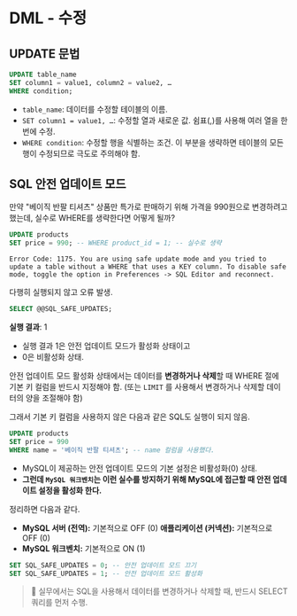 # DML - 수정

## UPDATE 문법

```sql
UPDATE table_name
SET column1 = value1, column2 = value2, …
WHERE condition;
```

- `table_name`: 데이터를 수정할 테이블의 이름.
- `SET column1 = value1, …`: 수정할 열과 새로운 값. 쉼표(,)를 사용해 여러 열을 한 번에 수정.
- `WHERE condition`: 수정할 행을 식별하는 조건. 이 부분을 생략하면 테이블의 모든 행이 수정되므로 극도로 주의해야 함.

## SQL 안전 업데이트 모드

만약 "베이직 반팔 티셔츠" 상품만 특가로 판매하기 위해 가격을 990원으로 변경하려고 했는데, 실수로 WHERE를 생략한다면 어떻게 될까?

```sql
UPDATE products
SET price = 990; -- WHERE product_id = 1; -- 실수로 생략
```

```
Error Code: 1175. You are using safe update mode and you tried to update a table without a WHERE that uses a KEY column. To disable safe mode, toggle the option in Preferences -> SQL Editor and reconnect.
```

다행히 실행되지 않고 오류 발생.

```sql
SELECT @@SQL_SAFE_UPDATES;
```

**실행 결과**: 1
- 실행 결과 1은 안전 업데이트 모드가 활성화 상태이고
- 0은 비활성화 상태.

안전 업데이트 모드 활성화 상태에서는 데이터를 **변경하거나 삭제**할 때 WHERE 절에 기본 키 컬럼을 반드시 지정해야 함. (또는 `LIMIT` 를 사용해서 변경하거나 삭제할 데이터의 양을 조절해야 함)

그래서 기본 키 컬럼을 사용하지 않은 다음과 같은 SQL도 실행이 되지 않음.

```sql
UPDATE products
SET price = 990
WHERE name = '베이직 반팔 티셔츠'; -- name 컬럼을 사용했다.
```

- MySQL이 제공하는 안전 업데이트 모드의 기본 설정은 비활성화(0) 상태.
- **그런데 `MySQL 워크벤치`는 이런 실수를 방지하기 위해 MySQL에 접근할 때 안전 업데이트 설정을 활성화 한다.**

정리하면 다음과 같다.
- **MySQL 서버 (전역):** 기본적으로 OFF (0)
  **애플리케이션 (커넥션):** 기본적으로 OFF (0)
- **MySQL 워크벤치:** 기본적으로 ON (1)

```sql
SET SQL_SAFE_UPDATES = 0; -- 안전 업데이트 모드 끄기
SET SQL_SAFE_UPDATES = 1; -- 안전 업데이트 모드 활성화
```

> 📌 실무에서는 SQL을 사용해서 데이터를 변경하거나 삭제할 때, 반드시 SELECT 쿼리를 먼저 수행.
